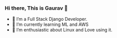 ### Hi there, This is Gaurav 👋

<!--
**hamhaingaurav/hamhaingaurav** is a ✨ _special_ ✨ repository because its `README.md` (this file) appears on your GitHub profile.

Here are some ideas to get you started:

-->
- 🔭 I’m a Full Stack Django Developer.
- 🌱 I’m currently learning ML and AWS
- 👯 I’m enthusiastic about Linux and Love using it.
<!--
- 🤔 I’m looking for help with ...
- 💬 Ask me about ...
- 📫 How to reach me: ...
- 😄 Pronouns: ...
- ⚡ Fun fact: ...
-->
